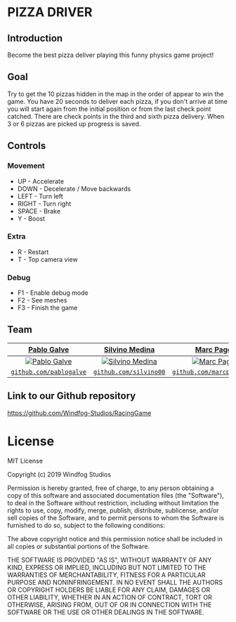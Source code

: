 ﻿# PIZZA DRIVER 
 ## Introduction
Become the best pizza deliver playing this funny physics game project!

## Goal
Try to get the 10 pizzas hidden in the map in the order of appear to win the game. 
You have 20 seconds to deliver each pizza, if you don't arrive at time you will start again from the initial position or from the last check point catched.
There are check points in the third and sixth pizza delivery.
When 3 or 6 pizzas are picked up progress is saved. 

## Controls
### Movement
* UP - Accelerate
* DOWN - Decelerate / Move backwards 
* LEFT - Turn left
* RIGHT - Turn right
* SPACE - Brake
* Y - Boost

### Extra
* R - Restart 
* T - Top camera view

### Debug
* F1 - Enable debug mode
* F2 - See meshes
* F3 - Finish the game
 
## Team
| <a href="https://github.com/pablogalve" target="_blank">**Pablo Galve**</a> | <a href="https://github.com/silvino00" target="_blank">**Silvino Medina**</a> | <a href="https://github.com/marcpages2020" target="_blank">**Marc Pagès**</a> |
| :---: |:---:| :---:|
| [![Pablo Galve](https://avatars1.githubusercontent.com/u/30580652?s=400&v=4)](https://github.com/pablogalve)    | [![Silvino Medina](https://avatars1.githubusercontent.com/u/47743896?s=400&v=4)](https://github.com/silvino00) | [![Marc Pagès](https://avatars3.githubusercontent.com/u/47534017?s=400&v=4)](https://github.com/marcpages2020)  |
| <a href="https://github.com/pablogalve" target="_blank">`github.com/pablogalve`</a> | <a href="https://github.com/silvino00" target="_blank">`github.com/silvino00`</a> | <a href="https://github.com/marcpages2020" target="_blank">`github.com/marcpages2020`</a> |

## Link to our Github repository
https://github.com/Windfog-Studios/RacingGame

# License
MIT License

Copyright (c) 2019 Windfog Studios

Permission is hereby granted, free of charge, to any person obtaining a copy
of this software and associated documentation files (the "Software"), to deal
in the Software without restriction, including without limitation the rights
to use, copy, modify, merge, publish, distribute, sublicense, and/or sell
copies of the Software, and to permit persons to whom the Software is
furnished to do so, subject to the following conditions:

The above copyright notice and this permission notice shall be included in all
copies or substantial portions of the Software.

THE SOFTWARE IS PROVIDED "AS IS", WITHOUT WARRANTY OF ANY KIND, EXPRESS OR
IMPLIED, INCLUDING BUT NOT LIMITED TO THE WARRANTIES OF MERCHANTABILITY,
FITNESS FOR A PARTICULAR PURPOSE AND NONINFRINGEMENT. IN NO EVENT SHALL THE
AUTHORS OR COPYRIGHT HOLDERS BE LIABLE FOR ANY CLAIM, DAMAGES OR OTHER
LIABILITY, WHETHER IN AN ACTION OF CONTRACT, TORT OR OTHERWISE, ARISING FROM,
OUT OF OR IN CONNECTION WITH THE SOFTWARE OR THE USE OR OTHER DEALINGS IN THE
SOFTWARE.
